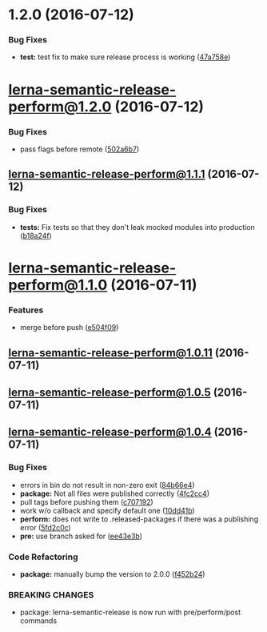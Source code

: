 <a name="1.2.0"></a>
# 1.2.0 (2016-07-12)


### Bug Fixes

* **test:** test fix to make sure release process is working ([47a758e](https://github.com/atlassian/lerna-semantic-release/commit/47a758e))



<a name="lerna-semantic-release-perform@1.2.0"></a>
# lerna-semantic-release-perform@1.2.0 (2016-07-12)


### Bug Fixes

* pass flags before remote ([502a6b7](https://github.com/atlassian/lerna-semantic-release/commit/502a6b7))



<a name="lerna-semantic-release-perform@1.1.1"></a>
## lerna-semantic-release-perform@1.1.1 (2016-07-12)


### Bug Fixes

* **tests:** Fix tests so that they don't leak mocked modules into production ([b18a24f](https://github.com/atlassian/lerna-semantic-release/commit/b18a24f))



<a name="lerna-semantic-release-perform@1.1.0"></a>
# lerna-semantic-release-perform@1.1.0 (2016-07-11)


### Features

* merge before push ([e504f09](https://github.com/atlassian/lerna-semantic-release/commit/e504f09))



<a name="lerna-semantic-release-perform@1.0.11"></a>
## lerna-semantic-release-perform@1.0.11 (2016-07-11)



<a name="lerna-semantic-release-perform@1.0.5"></a>
## lerna-semantic-release-perform@1.0.5 (2016-07-11)



<a name="lerna-semantic-release-perform@1.0.4"></a>
## lerna-semantic-release-perform@1.0.4 (2016-07-11)


### Bug Fixes

* errors in bin do not result in non-zero exit ([84b66e4](https://github.com/atlassian/lerna-semantic-release/commit/84b66e4))
* **package:** Not all files were published correctly ([4fc2cc4](https://github.com/atlassian/lerna-semantic-release/commit/4fc2cc4))
* pull tags before pushing them ([c707192](https://github.com/atlassian/lerna-semantic-release/commit/c707192))
* work w/o callback and specify default one ([10dd41b](https://github.com/atlassian/lerna-semantic-release/commit/10dd41b))
* **perform:** does not write to .released-packages if there was a publishing error ([5fd2c0c](https://github.com/atlassian/lerna-semantic-release/commit/5fd2c0c))
* **pre:** use branch asked for ([ee43e3b](https://github.com/atlassian/lerna-semantic-release/commit/ee43e3b))


### Code Refactoring

* **package:** manually bump the version to 2.0.0 ([f452b24](https://github.com/atlassian/lerna-semantic-release/commit/f452b24))


### BREAKING CHANGES

* package: lerna-semantic-release is now run with pre/perform/post commands



